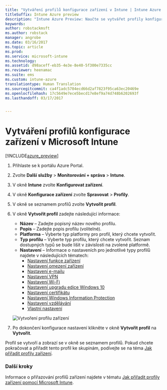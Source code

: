 ```yaml
---
title: "Vytváření profilů konfigurace zařízení v Intune | Intune Azure Preview"
titleSuffix: Intune Azure preview
description: "Intune Azure Preview: Naučte se vytvářet profily konfigurace zařízení v Intune."
keywords: 
author: robstackmsft
ms.author: robstack
manager: angrobe
ms.date: 03/16/2017
ms.topic: article
ms.prod: 
ms.service: microsoft-intune
ms.technology: 
ms.assetid: d98aceff-eb35-4e3e-8e40-5f300e7335cc
ms.reviewer: heenamac
ms.suite: ems
ms.custom: intune-azure
translationtype: Human Translation
ms.sourcegitcommit: ca4f1adc5704ecd66d2af7823f95ca63ec20469e
ms.openlocfilehash: 17c5649e7ece5becd17e8ef9a74d748b6202693f
ms.lasthandoff: 03/17/2017


---
```


# <a name="how-to-create-device-configuration-profiles-in-microsoft-intune"></a>Vytváření profilů konfigurace zařízení v Microsoft Intune

[!INCLUDE[azure_preview](../includes/azure_preview.md)]


1. Přihlaste se k portálu Azure Portal.
2. Zvolte **Další služby** > **Monitorování + správa** > **Intune**.
3. V okně **Intune** zvolte **Konfigurovat zařízení**.
2. V okně **Konfigurace zařízení** zvolte **Spravovat** > **Profily**.
2. V okně se seznamem profilů zvolte **Vytvořit profil**.
3. V okně **Vytvořit profil** zadejte následující informace:
    - **Název** – Zadejte popisný název nového profilu.
    - **Popis** – Zadejte popis profilu (volitelné).
    - **Platforma** – Vyberte typ platformy pro profil, který chcete vytvořit.
    - **Typ profilu** – Vyberte typ profilu, který chcete vytvořit. Seznam dostupných typů se bude lišit v závislosti na zvolené platformě.
    - **Nastavení** – Informace o nastaveních pro jednotlivé typy profilů najdete v následujících tématech:
        -  [Nastavení funkce zařízení](/intune-azure/configure-devices/how-to-configure-device-features)
        -  [Nastavení omezení zařízení](/intune-azure/configure-devices/how-to-configure-device-restrictions)
        -  [Nastavení e-mailu](/intune-azure/configure-devices/how-to-configure-email-settings)
        -  [Nastavení VPN](/intune-azure/configure-devices/how-to-configure-vpn-settings)
        -  [Nastavení Wi-Fi](/intune-azure/configure-devices/how-to-configure-wi-fi-settings)
        -  [Nastavení upgradu edice Windows 10](/intune-azure/configure-devices/how-to-configure-windows-10-edition-upgrade)
        -  [Nastavení certifikátu](/intune-azure/configure-devices/how-to-configure-certificates)
        -  [Nastavení Windows Information Protection](/intune-azure/configure-devices/how-to-configure-windows-information-protection)
        -  [Nastavení vzdělávání](/intune-azure/configure-devices/how-to-configure-education-settings)
        -  [Vlastní nastavení](/intune-azure/configure-devices/how-to-configure-custom-settings)

    ![Vytvoření profilu zařízení](./media/create-device-profile.png)
4. Po dokončení konfigurace nastavení klikněte v okně **Vytvořit profil** na **Vytvořit**.

Profil se vytvoří a zobrazí se v okně se seznamem profilů.
Pokud chcete pokračovat a přiřadit tento profil ke skupinám, podívejte se na téma [Jak přiřadit profily zařízení](how-to-assign-device-profiles.md).


### <a name="next-steps"></a>Další kroky
Informace o přiřazování profilů zařízení najdete v tématu [Jak přiřadit profily zařízení pomocí Microsoft Intune](/intune-azure/configure-devices/how-to-assign-device-profiles).

